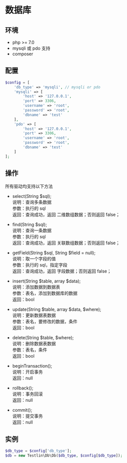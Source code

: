 # 数据库

## 环境
* php >= 7.0
* mysqli 或 pdo 支持
* composer

## 配置
```php
$config = [
    'db_type' => 'mysqli', // mysqli or pdo
    'mysqli' => [
        'host' => '127.0.0.1',
        'port' => 3306,
        'username' => 'root',
        'password' => 'root',
        'dbname' => 'test'
    ],
    'pdo' => [
        'host' => '127.0.0.1',
        'port' => 3306,
        'username' => 'root',
        'password' => 'root',
        'dbname' => 'test'
    ]
];
```
## 操作

所有驱动均支持以下方法

- select(String $sql);  
说明：查询多条数据  
参数：执行的 sql  
返回：查询成功，返回 二维数组数据；否则返回 false；  

- find(String $sql);  
说明：查询一条数据  
参数：执行的 sql  
返回：查询成功，返回 关联数组数据；否则返回 false；

- getField(String $sql, String $field = null);  
说明：取一个字段的值  
参数：执行的 sql，指定字段  
返回：查询成功，返回 字段数据；否则返回 false；

- insert(String $table, array $data);  
说明：添加数据到数据表  
参数：表名，添加到数据库的数据  
返回：bool

- update(String $table, array $data, $where);  
说明：更新数据表数据  
参数：表名，要修改的数据，条件  
返回：bool

- delete(String $table, $where);  
说明：删除数据表数据  
参数：表名，条件  
返回：bool

- beginTransaction();  
说明：开启事务  
返回：null

- rollback();  
说明：事务回滚  
返回：null

- commit();  
说明：提交事务  
返回：null

## 实例
```php
$db_type = $config['db_type'];
$db = new Testlin\Db\Db($db_type, $config[$db_type]);
```